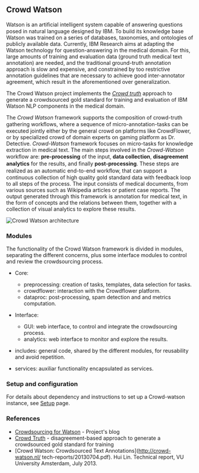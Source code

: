 ## Crowd Watson	

Watson is an artiﬁcial intelligent system capable of answering questions posed in natural language designed by IBM. To build its knowledge base Watson was
trained on a series of databases, taxonomies, and ontologies of publicly available data. Currently, IBM Research aims at adapting the Watson technology for
question-answering in the medical domain. For this, large amounts of training and evaluation data (ground truth medical text annotation) are needed, and the
traditional ground-truth annotation approach is slow and expensive, and constrained by too restrictive annotation guidelines that are necessary to achieve
good inter-annotator agreement, which result in the aforementioned over generalization.

The Crowd Watson project implements the [*Crowd truth*](http://www.researchgate.net/publication/236463327_Crowd_Truth_Harnessing_disagreement_in_crowdsourcing_a_relation_extraction_gold_standard/file/60b7d517f69c26c5d7.pdf) approach to generate a crowdsourced gold standard for training and evaluation of IBM Watson
NLP components in the medical domain. 

The *Crowd Watson* framework supports the composition of crowd-truth gathering workﬂows, where a sequence of micro-annotation-tasks can be executed jointly either
by the general crowd on platforms like CrowdFlower, or by specialized crowd of domain experts on gaming platform as Dr. Detective. *Crowd-Watson* framework focuses
on micro-tasks for knowledge extraction in medical text. The main steps involved in the *Crowd-Watson* workﬂow are: **pre-processing** of the input, **data collection**, **disagreement analytics** for the results, and ﬁnally **post-processing**. These steps are realized as an automatic end-to-end workﬂow, that can support a continuous collection of high quality gold standard data with feedback loop to all steps of the process. The input consists of medical documents, from various sources such as Wikipedia articles or patient case reports. The output generated through this framework is annotation for medical text, in the form of concepts and the relations between them, together with a collection of visual analytics to explore these results. 

![Crowd Watson architecture](https://raw.github.com/laroyo/watsonc/master/docs/imgs/workflow-picture.jpg)


### Modules

The functionality of the Crowd Watson framework is divided in modules, separating the different concerns, plus some interface modules to control and review the crowdsourcing process. 

- Core: 
    - preprocessing: creation of tasks, templates, data selection for tasks. 
    - crowdflower: interaction with the Crowdflower platform. 
    - dataproc: post-processing, spam detection and and metrics computation. 

- Interface: 
    - GUI: web interface, to control and integrate the crowdsourcing process. 
    - analytics: web interface to monitor and explore the results. 

- includes: general code, shared by the different modules, for reusability and avoid repetition. 
- services: auxiliar functionality encapsulated as services. 

### Setup and configuration

For details about dependency and instructions to set up a Crowd-watson instance, see [Setup](https://github.com/laroyo/watsonc/wiki/Setup) page. 


### References 
  
- [Crowdsourcing for Watson](http://drwatsonsynonymgame.wordpress.com/) - Project's blog
- [Crowd Truth](http://www.researchgate.net/publication/236463327_Crowd_Truth_Harnessing_disagreement_in_crowdsourcing_a_relation_extraction_gold_standard/file/60b7d517f69c26c5d7.pdf) - disagreement-based approach to generate a crowdsourced gold standard for training
- [Crowd Watson: Crowdsourced Text Annotations](http://crowd-watson.nl/
tech-reports/20130704.pdf). Hui Lin.  Technical report, VU University Amsterdam, July 2013.